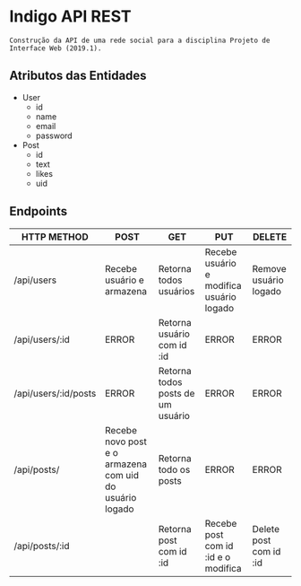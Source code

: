 # Indigo API REST
    Construção da API de uma rede social para a disciplina Projeto de Interface Web (2019.1).

## Atributos das Entidades
* User
    * id
    * name
    * email
    * password
* Post
    * id
    * text
    * likes
    * uid

## Endpoints

| HTTP METHOD |      POST      |      GET      |      PUT      |      DELETE      |
|-------------|----------------|---------------|---------------|------------------|
| /api/users  | Recebe usuário e armazena | Retorna todos usuários | Recebe usuário e ​modifica usuário logado | Remove usuário logado |
| /api/users/:id | ERROR | Retorna usuário com id :id | ERROR | ERROR |
| /api/users/:id/posts | ERROR | Retorna todos posts de um usuário | ERROR | ERROR |
| /api/posts/ | Recebe novo post e o armazena com uid do usuário logado | Retorna todo os posts | ERROR | ERROR |
| /api/posts/:id |  | Retorna post com id :id | Recebe post com id :id e o ​modifica | Delete post com id :id |

